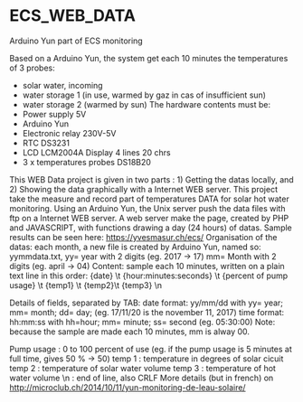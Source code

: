 # ECS_WEB_DATA
Arduino Yun part of ECS monitoring

Based on a Arduino Yun, the system get each 10 minutes the temperatures of 3 probes:
* solar water, incoming
* water storage 1 (in use, warmed by gaz in cas of insufficient sun)
* water storage 2 (warmed by sun) The hardware contents must be:
* Power supply 5V
* Arduino Yun
* Electronic relay 230V-5V
* RTC DS3231
* LCD LCM2004A Display 4 lines 20 chrs
* 3 x temperatures probes DS18B20 

This WEB Data project is given in two parts : 1) Getting the datas locally, and 2) Showing the data graphically with a Internet WEB server. This project take the measure and record part of temperatures DATA for solar hot water monitoring. Using an Arduino Yun, the Unix server push the data files with ftp on a Internet WEB server.
A web server make the page, created by PHP and JAVASCRIPT, with functions drawing a day (24 hours) of datas. Sample results can be seen here: https://yvesmasur.ch/ecs/ Organisation of the datas: each month, a new file is created by Arduino Yun, named so: yymmdata.txt, yy= year with 2 digits (eg. 2017 -> 17) mm= Month with 2 digits (eg. april -> 04)
Content: sample each 10 minutes, written on a plain text line in this order: {date} \t {hour:minutes:seconds} \t {percent of pump usage} \t {temp1} \t {temp2}\t {temp3} \n

Details of fields, separated by TAB: date format: yy/mm/dd with yy= year; mm= month; dd= day; (eg. 17/11/20 is the november 11, 2017) time format: hh:mm:ss with hh=hour; mm= minute; ss= second (eg. 05:30:00)
Note: because the sample are made each 10 minutes, mm is alway 00.

Pump usage : 0 to 100 percent of use (eg. if the pump usage is 5 minutes at full time, gives 50 % -> 50)
temp 1 : temperature in degrees of solar cicuit
temp 2 : temperature of solar water volume
temp 3 : temperature of hot water volume
\n : end of line, also CRLF
More details (but in french) on http://microclub.ch/2014/10/11/yun-monitoring-de-leau-solaire/
